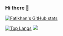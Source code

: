 ### Hi there 👋

<!--
**fatikhan-gasimov/fatikhan-gasimov** is a ✨ _special_ ✨ repository because its `README.md` (this file) appears on your GitHub profile.

Here are some ideas to get you started:

- 🔭 I’m currently working on ...
- 🌱 I’m currently learning ...
- 👯 I’m looking to collaborate on ...
- 🤔 I’m looking for help with ...
- 💬 Ask me about ...
- 📫 How to reach me: ...
- 😄 Pronouns: ...
- ⚡ Fun fact: ...
-->

[![Fatikhan's GitHub stats](https://github-readme-stats.vercel.app/api?username=fatikhan-gasimov)](https://github.com/fatikhan-gasimov/github-readme-stats)

[![Top Langs](https://github-readme-stats.vercel.app/api/top-langs/?username=fatikhan-gasimov)](https://github.com/fatikhan-gasimov/github-readme-stats)
![](https://komarev.com/ghpvc/?username=fatikhan-gasimov&color=green)
